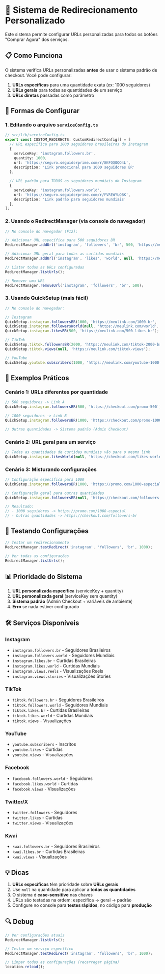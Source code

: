 # 🔗 Sistema de Redirecionamento Personalizado

Este sistema permite configurar URLs personalizadas para todos os botões "Comprar Agora" dos serviços.

## 📋 Como Funciona

O sistema verifica URLs personalizadas **antes** de usar o sistema padrão de checkout. Você pode configurar:

1. **URLs específicas** para uma quantidade exata (ex: 1000 seguidores)
2. **URLs gerais** para todas as quantidades de um serviço
3. **URLs diretas** passadas como parâmetro

## 🚀 Formas de Configurar

### 1. Editando o arquivo `serviceConfig.ts`

```typescript
// src/lib/serviceConfig.ts
export const CUSTOM_REDIRECTS: CustomRedirectConfig[] = [
  // URL específica para 1000 seguidores brasileiros do Instagram
  {
    serviceKey: 'instagram.followers.br',
    quantity: 1000,
    url: 'https://seguro.seguidorprime.com/r/8KFQQOQO4L',
    description: 'Link promocional para 1000 seguidores BR'
  },
  
  // URL padrão para TODOS os seguidores mundiais do Instagram
  {
    serviceKey: 'instagram.followers.world',
    url: 'https://seguro.seguidorprime.com/r/FVREWYLOBK',
    description: 'Link padrão para seguidores mundiais'
  },
];
```

### 2. Usando o RedirectManager (via console do navegador)

```javascript
// No console do navegador (F12):

// Adicionar URL específica para 500 seguidores BR
RedirectManager.addUrl('instagram', 'followers', 'br', 500, 'https://meulink.com/500-br');

// Adicionar URL geral para todas as curtidas mundiais
RedirectManager.addUrl('instagram', 'likes', 'world', null, 'https://meulink.com/likes-world');

// Listar todas as URLs configuradas
RedirectManager.listUrls();

// Remover uma URL
RedirectManager.removeUrl('instagram', 'followers', 'br', 500);
```

### 3. Usando QuickSetup (mais fácil)

```javascript
// No console do navegador:

// Instagram
QuickSetup.instagram.followersBR(1000, 'https://meulink.com/1000-br', 'Promoção especial');
QuickSetup.instagram.followersWorld(null, 'https://meulink.com/world', 'Link geral');
QuickSetup.instagram.likesBR(500, 'https://meulink.com/500-likes-br');

// TikTok
QuickSetup.tiktok.followersBR(2000, 'https://meulink.com/tiktok-2000-br');
QuickSetup.tiktok.views(null, 'https://meulink.com/tiktok-views');

// YouTube
QuickSetup.youtube.subscribers(1000, 'https://meulink.com/youtube-1000-subs');
```

## 🎯 Exemplos Práticos

### Cenário 1: URLs diferentes por quantidade
```javascript
// 500 seguidores -> Link A
QuickSetup.instagram.followersBR(500, 'https://checkout.com/promo-500');

// 1000 seguidores -> Link B  
QuickSetup.instagram.followersBR(1000, 'https://checkout.com/promo-1000');

// Outras quantidades -> Sistema padrão (Admin Checkout)
```

### Cenário 2: URL geral para um serviço
```javascript
// Todas as quantidades de curtidas mundiais vão para o mesmo link
QuickSetup.instagram.likesWorld(null, 'https://checkout.com/likes-world');
```

### Cenário 3: Misturando configurações
```javascript
// Configuração específica para 1000
QuickSetup.instagram.followersBR(1000, 'https://promo.com/1000-especial');

// Configuração geral para outras quantidades
QuickSetup.instagram.followersBR(null, 'https://checkout.com/followers-br');

// Resultado:
// - 1000 seguidores -> https://promo.com/1000-especial
// - Outras quantidades -> https://checkout.com/followers-br
```

## 🔧 Testando Configurações

```javascript
// Testar um redirecionamento
RedirectManager.testRedirect('instagram', 'followers', 'br', 1000);

// Ver todas as configurações
RedirectManager.listUrls();
```

## 📊 Prioridade do Sistema

1. **URL personalizada específica** (serviceKey + quantity)
2. **URL personalizada geral** (serviceKey sem quantity)
3. **Sistema padrão** (Admin Checkout + variáveis de ambiente)
4. **Erro** se nada estiver configurado

## 🛠️ Serviços Disponíveis

### Instagram
- `instagram.followers.br` - Seguidores Brasileiros
- `instagram.followers.world` - Seguidores Mundiais
- `instagram.likes.br` - Curtidas Brasileiras
- `instagram.likes.world` - Curtidas Mundiais
- `instagram.views.reels` - Visualizações Reels
- `instagram.views.stories` - Visualizações Stories

### TikTok
- `tiktok.followers.br` - Seguidores Brasileiros
- `tiktok.followers.world` - Seguidores Mundiais
- `tiktok.likes.br` - Curtidas Brasileiras
- `tiktok.likes.world` - Curtidas Mundiais
- `tiktok.views` - Visualizações

### YouTube
- `youtube.subscribers` - Inscritos
- `youtube.likes` - Curtidas
- `youtube.views` - Visualizações

### Facebook
- `facebook.followers.world` - Seguidores
- `facebook.likes.world` - Curtidas
- `facebook.views` - Visualizações

### Twitter/X
- `twitter.followers` - Seguidores
- `twitter.likes` - Curtidas
- `twitter.views` - Visualizações

### Kwai
- `kwai.followers.br` - Seguidores Brasileiros
- `kwai.likes.br` - Curtidas Brasileiras
- `kwai.views` - Visualizações

## 💡 Dicas

1. **URLs específicas** têm prioridade sobre **URLs gerais**
2. Use `null` na quantidade para aplicar a **todas as quantidades**
3. O sistema é **case-sensitive** nas chaves
4. URLs são testadas na ordem: específica → geral → padrão
5. Configure no console para **testes rápidos**, no código para **produção**

## 🔍 Debug

```javascript
// Ver configurações atuais
RedirectManager.listUrls();

// Testar um serviço específico
RedirectManager.testRedirect('instagram', 'followers', 'br', 1000);

// Limpar todas as configurações (recarregar página)
location.reload();
```